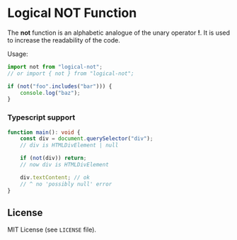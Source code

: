 # Logical NOT Function

The **not** function is an alphabetic analogue of the unary operator **!**.
It is used to increase the readability of the code.

Usage:

```js
import not from "logical-not";
// or import { not } from "logical-not";

if (not("foo".includes("bar"))) {
    console.log("baz");
}
```

### Typescript support

```ts
function main(): void {
    const div = document.querySelector("div");
    // div is HTMLDivElement | null

    if (not(div)) return;
    // now div is HTMLDivElement

    div.textContent; // ok
    // ^ no 'possibly null' error
}
```

## License

MIT License (see `LICENSE` file).
